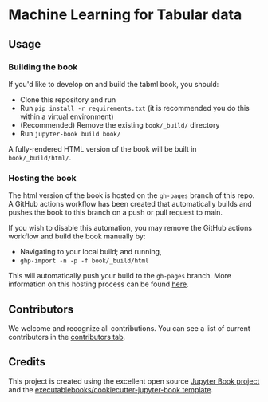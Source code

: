 # Machine Learning for Tabular data

## Usage

### Building the book

If you'd like to develop on and build the tabml book, you should:

- Clone this repository and run
- Run `pip install -r requirements.txt` (it is recommended you do this within a virtual environment)
- (Recommended) Remove the existing `book/_build/` directory
- Run `jupyter-book build book/`

A fully-rendered HTML version of the book will be built in `book/_build/html/`.

### Hosting the book

The html version of the book is hosted on the `gh-pages` branch of this repo. A GitHub actions workflow has been created that automatically builds and pushes the book to this branch on a push or pull request to main.

If you wish to disable this automation, you may remove the GitHub actions workflow and build the book manually by:

- Navigating to your local build; and running,
- `ghp-import -n -p -f book/_build/html`

This will automatically push your build to the `gh-pages` branch. More information on this hosting process can be found [here](https://jupyterbook.org/publish/gh-pages.html#manually-host-your-book-with-github-pages).

## Contributors

We welcome and recognize all contributions. You can see a list of current contributors in the [contributors tab](https://github.com/tiepvupsu/tabml_jb/graphs/contributors).

## Credits

This project is created using the excellent open source [Jupyter Book project](https://jupyterbook.org/) and the [executablebooks/cookiecutter-jupyter-book template](https://github.com/executablebooks/cookiecutter-jupyter-book).
